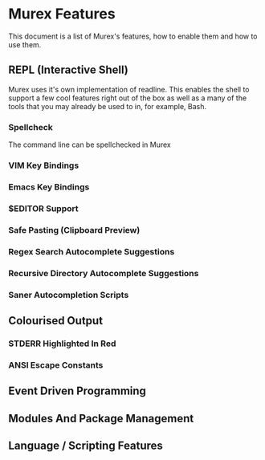 # Murex Features

This document is a list of Murex's features, how to enable them and how to
use them.

## REPL (Interactive Shell)

Murex uses it's own implementation of readline. This enables the shell to
support a few cool features right out of the box as well as a many of the
tools that you may already be used to in, for example, Bash.


### Spellcheck

The command line can be spellchecked in Murex

### VIM Key Bindings

### Emacs Key Bindings

### $EDITOR Support

### Safe Pasting (Clipboard Preview)

### Regex Search Autocomplete Suggestions

### Recursive Directory Autocomplete Suggestions

### Saner Autocompletion Scripts


## Colourised Output

### STDERR Highlighted In Red

### ANSI Escape Constants


## Event Driven Programming


## Modules And Package Management

### 

## Language / Scripting Features 